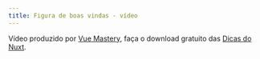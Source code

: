 ```yaml
---
title: Figura de boas vindas - vídeo
---
```

Vídeo produzido por <a href="https://www.vuemastery.com" target="_blank" rel="noopener">Vue Mastery</a>, faça o download gratuito das <a href="https://www.vuemastery.com/nuxt-cheat-sheet/" target="_blank" rel="noopener">Dicas do Nuxt</a>.

